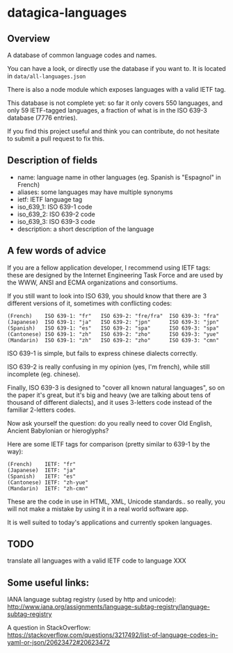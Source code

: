 # datagica-languages

## Overview

A database of common language codes and names.

You can have a look, or directly use the database if you want to.
It is located in `data/all-languages.json`

There is also a node module which exposes languages with a valid IETF tag.

This database is not complete yet: so far it only covers 550 languages,
and only 59 IETF-tagged languages, a fraction of what is in the ISO 639-3 database
(7776 entries).

If you find this project useful and think you can contribute, do not hesitate
to submit a pull request to fix this.


## Description of fields
- name: language name in other languages (eg. Spanish is "Espagnol" in French)
- aliases: some languages may have multiple synonyms
- ietf: IETF language tag
- iso_639_1: ISO 639-1 code
- iso_639_2: ISO 639-2 code
- iso_639_3: ISO 639-3 code
- description: a short description of the language

## A few words of advice

If you are a fellow application developer, I recommend using IETF tags:
these are designed by the Internet Engineering Task Force and are used by
the WWW, ANSI and ECMA organizations and consortiums.

If you still want to look into ISO 639, you should know that there are 3 different
versions of it, sometimes with conflicting codes:

```
(French)    ISO 639-1: "fr"   ISO 639-2: "fre/fra"  ISO 639-3: "fra"
(Japanese)  ISO 639-1: "ja"   ISO 639-2: "jpn"      ISO 639-3: "jpn"
(Spanish)   ISO 639-1: "es"   ISO 639-2: "spa"      ISO 639-3: "spa"
(Cantonese) ISO 639-1: "zh"   ISO 639-2: "zho"      ISO 639-3: "yue"
(Mandarin)  ISO 639-1: "zh"   ISO 639-2: "zho"      ISO 639-3: "cmn"
```

ISO 639-1 is simple, but fails to express chinese dialects correctly.

ISO 639-2 is really confusing in my opinion (yes, I'm french), while still
incomplete (eg. chinese).

Finally, ISO 639-3 is designed to "cover all known natural languages", so on
the paper it's great, but it's big and heavy (we are talking about tens of
thousand of different dialects), and it uses 3-letters code instead of the
familiar 2-letters codes.

Now ask yourself the question: do you really need to cover Old English,
Ancient Babylonian or hieroglyphs?

Here are some IETF tags for comparison (pretty similar to 639-1 by the way):

```
(French)    IETF: "fr"
(Japanese)  IETF: "ja"
(Spanish)   IETF: "es"
(Cantonese) IETF: "zh-yue"
(Mandarin)  IETF: "zh-cmn"
```

These are the code in use in HTML, XML, Unicode standards.. so really, you will
not make a mistake by using it in a real world software app.

It is well suited to today's applications and currently spoken languages.

## TODO

translate all languages with a valid IETF code to language XXX

## Some useful links:

IANA language subtag registry (used by http and unicode):
http://www.iana.org/assignments/language-subtag-registry/language-subtag-registry

A question in StackOverflow:
https://stackoverflow.com/questions/3217492/list-of-language-codes-in-yaml-or-json/20623472#20623472
